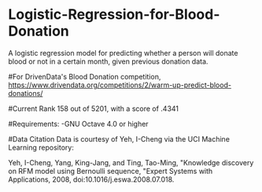 # Logistic-Regression-for-Blood-Donation
A logistic regression model for predicting whether a person will donate blood or not in a certain month, given previous donation data.

#For DrivenData's Blood Donation competition, https://www.drivendata.org/competitions/2/warm-up-predict-blood-donations/

#Current Rank 158 out of 5201, with a score of .4341

#Requirements:
-GNU Octave 4.0 or higher

#Data Citation
Data is courtesy of Yeh, I-Cheng via the UCI Machine Learning repository:

Yeh, I-Cheng, Yang, King-Jang, and Ting, Tao-Ming, "Knowledge discovery on RFM model using Bernoulli sequence, "Expert Systems with Applications, 2008, doi:10.1016/j.eswa.2008.07.018. 
